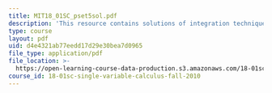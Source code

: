 ```yaml
---
title: MIT18_01SC_pset5sol.pdf
description: 'This resource contains solutions of integration techniques problems. '
type: course
layout: pdf
uid: d4e4321ab77eedd17d29e30bea7d0965
file_type: application/pdf
file_location: >-
  https://open-learning-course-data-production.s3.amazonaws.com/18-01sc-single-variable-calculus-fall-2010/d4e4321ab77eedd17d29e30bea7d0965_MIT18_01SC_pset5sol.pdf
course_id: 18-01sc-single-variable-calculus-fall-2010
---
```

